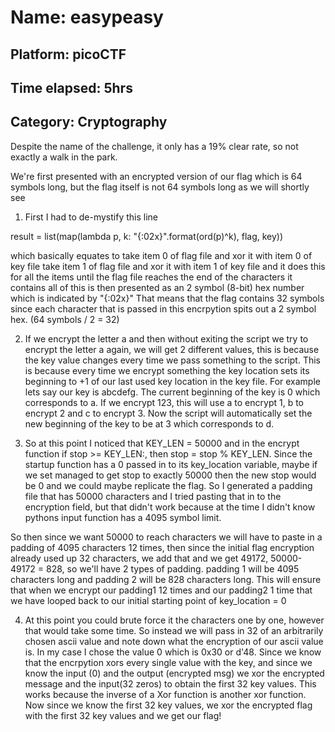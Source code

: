 # Name: easypeasy
## Platform: picoCTF
## Time elapsed: 5hrs
## Category: Cryptography

Despite the name of the challenge, it only has a 19% clear rate, so not exactly a walk in the park.

We're first presented with an encrypted version of our flag which is 64 symbols long, but the flag itself is not 64 symbols long as we will shortly see

1. First I had to de-mystify this line

result = list(map(lambda p, k: "{:02x}".format(ord(p)^k), flag, key))

which basically equates to 
take item 0 of flag file and xor it with item 0 of key file
take item 1 of flag file and xor it with item 1 of key file
and it does this for all the items until the flag file reaches the end of the characters it contains
all of this is then presented as an 2 symbol (8-bit) hex number which is indicated by "{:02x}" That means that the flag contains 32 symbols since each character that is passed in this encrpytion spits out a 2 symbol hex. (64 symbols / 2 = 32)

2. If we encrypt the letter a and then without exiting the script we try to encrypt the letter a again, we will get 2 different values, this is because the key value changes every time we pass something to the script. This is because every time we encrypt something the key location sets its beginning to +1 of our last used key location in the key file.
For example
lets say our key is abcdefg. The current beginning of the key is 0 which corresponds to a. If we encrypt 123, this will use a to encrypt 1, b to encrypt 2 and c to encrypt 3. Now the script will automatically set the new beginning of the key to be at 3 which corresponds to d.

3. So at this point I noticed that KEY_LEN = 50000 and in the encrypt function if stop >= KEY_LEN:, then stop = stop % KEY_LEN. Since the startup function has a 0 passed in to its key_location variable, maybe if we set managed to get stop to exactly 50000 then the new stop would be 0 and we could maybe replicate the flag. So I generated a padding file that has 50000 characters and I tried pasting that in to the encryption field, but that didn't work because at the time I didn't know pythons input function has a 4095 symbol limit.

So then since we want 50000 to reach characters we will have to paste in a padding of 4095 characters 12 times, then since the initial flag encryption already used up 32 characters, we add that and we get 49172, 50000-49172 = 828, so we'll have 2 types of padding. padding 1 will be 4095 characters long and padding 2 will be 828 characters long. This will ensure that when we encrypt our padding1 12 times and our padding2 1 time that we have looped back to our initial starting point of key_location = 0

4. At this point you could brute force it the characters one by one, however that would take some time. So instead we will pass in 32 of an arbitrarily chosen ascii value and note down what the encryption of our ascii value is. In my case I chose the value 0 which is 0x30 or d'48.
Since we know that the encrpytion xors every single value with the key, and since we know the input (0) and the output (encrypted msg) we xor the encrypted message and the input(32 zeros) to obtain the first 32 key values. This works because the inverse of a Xor function is another xor function. Now since we know the first 32 key values, we xor the encrypted flag with the first 32 key values and we get our flag!
